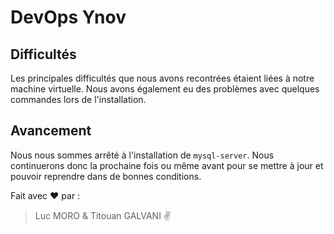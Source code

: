 # DevOps Ynov

## Difficultés 

Les principales difficultés que nous avons recontrées étaient liées à notre machine virtuelle. Nous avons également eu des problèmes avec quelques commandes lors de l'installation.

## Avancement

Nous nous sommes arrêté à l'installation de `mysql-server`. Nous continuerons donc la prochaine fois ou même avant pour se mettre à jour et pouvoir reprendre dans de bonnes conditions.

Fait avec :heart: par :

> Luc MORO & Titouan GALVANI :v:
